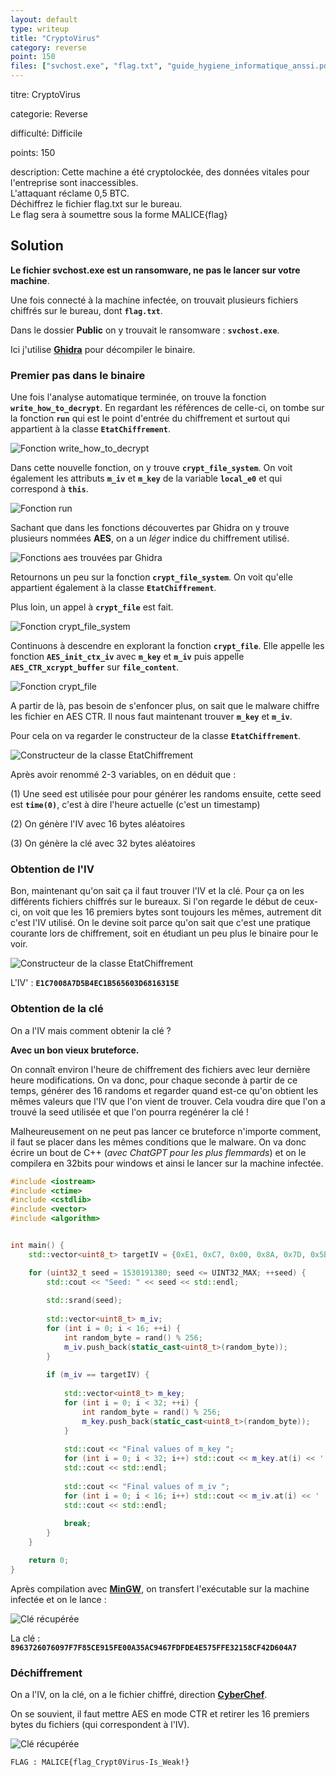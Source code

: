 ```yaml
---
layout: default
type: writeup
title: "CryptoVirus"
category: reverse
point: 150
files: ["svchost.exe", "flag.txt", "guide_hygiene_informatique_anssi.pdf"]
---
```


<!-- {% raw %} -->

<div class="info">
<p class="title">
	<span class="name">titre:</span>
	CryptoVirus
</p>
<p class="category">
	<span class="name">categorie:</span>
	Reverse
</p>
<p class="difficulty">
	<span class="name">difficulté:</span>
	Difficile
</p>
<p class="points">
	<span class="name">points:</span>
	150
</p>
<p class="description">
	<span class="name">description:</span>
Cette machine a été cryptolockée, des données vitales pour l'entreprise sont inaccessibles.
</br>
L'attaquant réclame 0,5 BTC.
</br>
Déchiffrez le fichier flag.txt sur le bureau.
</br>
Le flag sera à soumettre sous la forme MALICE{flag}
</p>
</div>

## Solution

**Le fichier svchost.exe est un ransomware, ne pas le lancer sur votre machine**.

Une fois connecté à la machine infectée, on trouvait plusieurs fichiers chiffrés sur le bureau, dont **`flag.txt`**.

Dans le dossier **Public** on y trouvait le ransomware : **`svchost.exe`**.

Ici j'utilise **[Ghidra](https://ghidra-sre.org)** pour décompiler le binaire.

### Premier pas dans le binaire

Une fois l'analyse automatique terminée, on trouve la fonction **`write_how_to_decrypt`**. En regardant les références de celle-ci, on tombe sur la fonction **`run`** qui est le point d'entrée du chiffrement et surtout qui appartient à la classe **`EtatChiffrement`**.

![Fonction write_how_to_decrypt](images/how_to_decrypt.png)

Dans cette nouvelle fonction, on y trouve **`crypt_file_system`**. On voit également les attributs **`m_iv`** et **`m_key`** de la variable **`local_e0`** et qui correspond à **`this`**.

![Fonction run](images/run.png)

Sachant que dans les fonctions découvertes par Ghidra on y trouve plusieurs nommées **AES**, on a un *léger* indice du chiffrement utilisé.

![Fonctions aes trouvées par Ghidra](images/aes.png)

Retournons un peu sur la fonction **`crypt_file_system`**. On voit qu'elle appartient également à la classe **`EtatChiffrement`**.

Plus loin, un appel à **`crypt_file`** est fait.

![Fonction crypt_file_system](images/crypt_file_system.png)

Continuons à descendre en explorant la fonction **`crypt_file`**. Elle appelle les fonction **`AES_init_ctx_iv`** avec **`m_key`** et **`m_iv`** puis appelle **`AES_CTR_xcrypt_buffer`** sur **`file_content`**.

![Fonction crypt_file](images/crypt_file.png)

A partir de là, pas besoin de s'enfoncer plus, on sait que le malware chiffre les fichier en AES CTR. Il nous faut maintenant trouver **`m_key`** et **`m_iv`**.

Pour cela on va regarder le constructeur de la classe **`EtatChiffrement`**.

![Constructeur de la classe EtatChiffrement](images/etat_chiffrement.png)

Après avoir renommé 2-3 variables, on en déduit que :

(1) Une seed est utilisée pour pour générer les randoms ensuite, cette seed est **`time(0)`**, c'est à dire l'heure actuelle (c'est un timestamp)

(2) On génère l'IV avec 16 bytes aléatoires

(3) On génère la clé avec 32 bytes aléatoires 

### Obtention de l'IV

Bon, maintenant qu'on sait ça il faut trouver l'IV et la clé. Pour ça on les différents fichiers chiffrés sur le bureaux. Si l'on regarde le début de ceux-ci, on voit que les 16 premiers bytes sont toujours les mêmes, autrement dit c'est l'IV utilisé. On le devine soit parce qu'on sait que c'est une pratique courante lors de chiffrement, soit en étudiant un peu plus le binaire pour le voir.

![Constructeur de la classe EtatChiffrement](images/iv.png)

L'IV' : **`E1C7008A7D5B4EC1B565603D6816315E`**

### Obtention de la clé

On a l'IV mais comment obtenir la clé ?

**Avec un bon vieux bruteforce.**

On connaît environ l'heure de chiffrement des fichiers avec leur dernière heure modifications. On va donc, pour chaque seconde à partir de ce temps, générer des 16 randoms et regarder quand est-ce qu'on obtient les mêmes valeurs que l'IV que l'on vient de trouver. Cela voudra dire que l'on a trouvé la seed utilisée et que l'on pourra regénérer la clé !

Malheureusement on ne peut pas lancer ce bruteforce n'importe comment, il faut se placer dans les mêmes conditions que le malware. On va donc écrire un bout de C++ (*avec ChatGPT pour les plus flemmards*) et on le compilera en 32bits pour windows et ainsi le lancer sur la machine infectée.

```c++
#include <iostream>
#include <ctime>
#include <cstdlib>
#include <vector>
#include <algorithm>


int main() {
    std::vector<uint8_t> targetIV = {0xE1, 0xC7, 0x00, 0x8A, 0x7D, 0x5B, 0x4E, 0xC1, 0xB5, 0x65, 0x60, 0x3D, 0x68, 0x16, 0x31, 0x5E};

    for (uint32_t seed = 1530191380; seed <= UINT32_MAX; ++seed) {
        std::cout << "Seed: " << seed << std::endl;
        
        std::srand(seed);
        
        std::vector<uint8_t> m_iv;
        for (int i = 0; i < 16; ++i) {
            int random_byte = rand() % 256;
            m_iv.push_back(static_cast<uint8_t>(random_byte));
        }
    
        if (m_iv == targetIV) {
            
            std::vector<uint8_t> m_key;
            for (int i = 0; i < 32; ++i) {
                int random_byte = rand() % 256;
                m_key.push_back(static_cast<uint8_t>(random_byte));
            }
            
            std::cout << "Final values of m_key ";
            for (int i = 0; i < 32; i++) std::cout << m_key.at(i) << ' ';
            std::cout << std::endl;
            
            std::cout << "Final values of m_iv ";
            for (int i = 0; i < 16; i++) std::cout << m_iv.at(i) << ' ';
            std::cout << std::endl;
            
            break;
        }
    }

    return 0;
}
```

Après compilation avec **[MinGW](https://www.mingw-w64.org)**, on transfert l'exécutable sur la machine infectée et on le lance :

![Clé récupérée](images/key.png)

La clé : **`8963726076097F7F85CE915FE00A35AC9467FDFDE4E575FFE32158CF42D604A7`**

### Déchiffrement

On a l'IV, on la clé, on a le fichier chiffré, direction **[CyberChef](https://gchq.github.io/CyberChef/#recipe=AES_Decrypt(%7B'option':'Hex','string':'8963726076097F7F85CE915FE00A35AC9467FDFDE4E575FFE32158CF42D604A7'%7D,%7B'option':'Hex','string':'E1C7008A7D5B4EC1B565603D6816315E'%7D,'CTR','Raw','Raw',%7B'option':'Hex','string':''%7D,%7B'option':'Hex','string':''%7D)&input=149wlUp5mouBvnH2rM2VJKsOa6r8%2B6z6ZwhzWX4je2I)**.

On se souvient, il faut mettre AES en mode CTR et retirer les 16 premiers bytes du fichiers (qui correspondent à l'IV).

![Clé récupérée](images/flag.png)

<span class="flag">`FLAG : MALICE{flag_Crypt0Virus-Is_Weak!}`</span>

<!-- {% endraw %} -->
